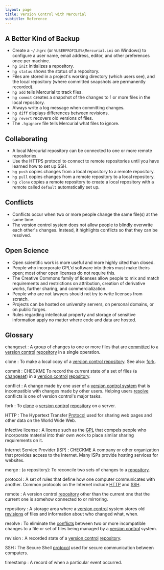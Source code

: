 ```yaml
---
layout: page
title: Version Control with Mercurial
subtitle: Reference
---
```

## A Better Kind of Backup

*   Create a `~/.hgrc`
    (or `%USERPROFILE%\Mercurial.ini` on Windows) to configure a user name,
    email address, editor, and other preferences once per machine.
*   `hg init` initializes a repository.
*   `hg status` shows the status of a repository.
*   Files are stored in a project's working directory (which users see),
    and the local repository (where committed snapshots are permanently recorded).
*   `hg add` tells Mercurial to track files.
*   `hg commit` creates a snapshot of the changes to 1 or more files in the local repository.
*   Always write a log message when committing changes.
*   `hg diff` displays differences between revisions.
*   `hg revert` recovers old versions of files.
*   The `.hgignore` file tells Mercurial what files to ignore.

## Collaborating

*   A local Mercurial repository can be connected to one or more remote repositories.
*   Use the HTTPS protocol to connect to remote repositories
    until you have learned how to set up SSH.
*   `hg push` copies changes from a local repository to a remote repository.
*   `hg pull` copies changes from a remote repository to a local repository.
*   `hg clone` copies a remote repository to create a local repository
    with a remote called `default` automatically set up.

## Conflicts

*   Conflicts occur when two or more people change the same file(s) at
    the same time.
*   The version control system does not allow people to blindly
    overwrite each other's changes. Instead, it highlights conflicts
    so that they can be resolved.

## Open Science

*   Open scientific work is more useful and more highly cited than closed.
*   People who incorporate GPL'd software into theirs must make theirs open;
    most other open licenses do not require this.
*   The Creative Commons family of licenses allow people to mix and match
    requirements and restrictions on attribution,
    creation of derivative works,
    further sharing,
    and commercialization.
*   People who are not lawyers should not try to write licenses from scratch.
*   Projects can be hosted on university servers,
    on personal domains,
    or on public forges.
*   Rules regarding intellectual property and storage of sensitive information apply
    no matter where code and data are hosted.

## Glossary

changeset
:   A group of changes to one or more files
that are [committed](#commit) to a [version control](#version-control) [repository](#repository)
in a single operation.

clone
:   To make a local copy of a [version control repository](#repository).
See also: [fork](#repository-fork).

commit
:   CHECKME To record the current state of a set of files (a [changeset](#changeset))
in a [version control](#version-control) [repository](#repository).


conflict
:   A change made by one user of a [version control system](#version-control)
that is incompatible with changes made by other users.
Helping users [resolve](#resolve) conflicts
is one of version control's major tasks.

fork
:   To [clone](#repository-clone) a [version control](#version-control) [repository](#repository)
on a server.

HTTP
:   The Hypertext Transfer [Protocol](#protocol) used for sharing web pages and other data
on the World Wide Web.

infective license
:   A license such as the [GPL](http://opensource.org/licenses/GPL-3.0)
that compels people who incorporate material into their own work
to place similar sharing requirements on it.

Internet Service Provider (ISP)
:   CHECKME A company or other organization that provides access to
the Internet. Many ISPs provide hosting services for websites.

merge
:    (a repository):
To reconcile two sets of changes to a [repository](#repository).

protocol
:   A set of rules that define how one computer communicates with another.
Common protocols on the Internet include [HTTP](#http) and [SSH](#ssh).

remote
:   A version control [repository](#repository) other than the current one
that the current one is somehow connected to or mirroring.

repository
:   A storage area where a [version control](#version-control) system
stores old [revisions](#revision) of files
and information about who changed what, when.

resolve
:   To eliminate the [conflicts](#conflict) between two or more incompatible changes to a file or set of files
being managed by a [version control](#version-control) system.

revision
:   A recorded state of a [version control](#version-control) [repository](#repository).

SSH
:   The Secure Shell [protocol](#protocol) used for secure communication between computers.

timestamp
:   A record of when a particular event occurred.
